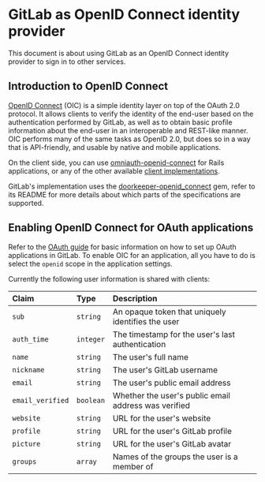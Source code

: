 # GitLab as OpenID Connect identity provider

This document is about using GitLab as an OpenID Connect identity provider
to sign in to other services.

## Introduction to OpenID Connect

[OpenID Connect] \(OIC) is a simple identity layer on top of the
OAuth 2.0 protocol. It allows clients to verify the identity of the end-user
based on the authentication performed by GitLab, as well as to obtain
basic profile information about the end-user in an interoperable and
REST-like manner. OIC performs many of the same tasks as OpenID 2.0,
but does so in a way that is API-friendly, and usable by native and
mobile applications.

On the client side, you can use [omniauth-openid-connect] for Rails
applications, or any of the other available [client implementations].

GitLab's implementation uses the [doorkeeper-openid_connect] gem, refer
to its README for more details about which parts of the specifications
are supported.

## Enabling OpenID Connect for OAuth applications

Refer to the [OAuth guide] for basic information on how to set up OAuth
applications in GitLab. To enable OIC for an application, all you have to do
is select the `openid` scope in the application settings.

Currently the following user information is shared with clients:

| Claim            | Type      | Description |
|:-----------------|:----------|:------------|
| `sub`            | `string`  | An opaque token that uniquely identifies the user
| `auth_time`      | `integer` | The timestamp for the user's last authentication
| `name`           | `string`  | The user's full name
| `nickname`       | `string`  | The user's GitLab username
| `email`          | `string`  | The user's public email address
| `email_verified` | `boolean` | Whether the user's public email address was verified
| `website`        | `string`  | URL for the user's website
| `profile`        | `string`  | URL for the user's GitLab profile
| `picture`        | `string`  | URL for the user's GitLab avatar
| `groups`         | `array`   | Names of the groups the user is a member of

[OpenID Connect]: http://openid.net/connect/ "OpenID Connect website"
[doorkeeper-openid_connect]: https://github.com/doorkeeper-gem/doorkeeper-openid_connect "Doorkeeper::OpenidConnect website"
[OAuth guide]: oauth_provider.md "GitLab as OAuth2 authentication service provider"
[omniauth-openid-connect]: https://github.com/jjbohn/omniauth-openid-connect/ "OmniAuth::OpenIDConnect website"
[client implementations]: http://openid.net/developers/libraries#connect "List of available client implementations"
